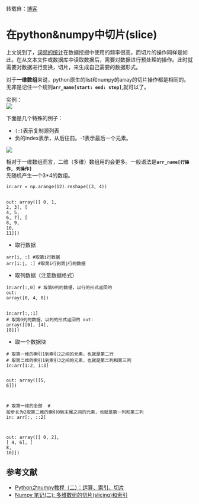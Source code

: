 ﻿转载自：[博客](https://www.cnblogs.com/Sinte-Beuve/p/6573246.html)
<div class="entry">
        <div id="cnblogs_post_body" class="blogpost-body cnblogs-markdown"><h1 id="在pythonnumpy中切片slice"> 在python&amp;numpy中切片(slice)</h1>
<p>上文说到了，<a href="http://www.cnblogs.com/Sinte-Beuve/p/6571717.html">词频的统计</a>在数据挖掘中使用的频率很高，而切片的操作同样是如此。在从文本文件或数据库中读取数据后，需要对数据进行预处理的操作。此时就需要对数据进行变换，切片，来生成自己需要的数据形式。</p>
<p>对于<strong>一维数组</strong>来说，python原生的list和numpy的array的切片操作都是相同的。无非是记住一个规则<strong><code>arr_name[start: end: step]</code></strong>,就可以了。</p>
<p>实例：<br />
<img src="https://images2015.cnblogs.com/blog/697102/201703/697102-20170318125958963-1322221608.png" /></p>
<p>下面是几个特殊的例子：</p>
<ul>
<li><code>[:]</code>表示复制源列表</li>
<li>负的index表示，从后往前。-1表示最后一个元素。</li>
</ul>
<p><img src="https://images2015.cnblogs.com/blog/697102/201703/697102-20170318130004370-1434598739.png" /></p>
<p>相对于一维数组而言，二维（多维）数组用的会更多。一般语法是<strong><code>arr_name[行操作, 列操作]</code></strong><br />
先随机产生一个3*4的数组。</p>
<div class="sourceCode"><pre class="sourceCode python"><code class="sourceCode python"><span class="op">in</span>:arr <span class="op">=</span> np.arange(<span class="dv">12</span>).reshape((<span class="dv">3</span>, <span class="dv">4</span>)) 

out:
array([[ <span class="dv">0</span>,  <span class="dv">1</span>,  <span class="dv">2</span>,  <span class="dv">3</span>],
       [ <span class="dv">4</span>,  <span class="dv">5</span>,  <span class="dv">6</span>,  <span class="dv">7</span>],
       [ <span class="dv">8</span>,  <span class="dv">9</span>, <span class="dv">10</span>, <span class="dv">11</span>]])</code></pre></div>
<ul>
<li>取行数据</li>
</ul>
<div class="sourceCode"><pre class="sourceCode python"><code class="sourceCode python">arr[i, :] <span class="co">#取第i行数据</span>
arr[i:j, :] <span class="co">#取第i行到第j行的数据</span></code></pre></div>
<ul>
<li>取列数据（注意数据格式）</li>
</ul>
<div class="sourceCode"><pre class="sourceCode python"><code class="sourceCode python"><span class="op">in</span>:arr[:,<span class="dv">0</span>] <span class="co"># 取第0列的数据，以行的形式返回的</span>
out:
array([<span class="dv">0</span>, <span class="dv">4</span>, <span class="dv">8</span>])

<span class="op">in</span>:arr[:,:<span class="dv">1</span>] <span class="co"># 取第0列的数据，以列的形式返回的</span>
out:
array([[<span class="dv">0</span>],
       [<span class="dv">4</span>],
       [<span class="dv">8</span>]])</code></pre></div>
<ul>
<li>取一个数据块</li>
</ul>
<div class="sourceCode"><pre class="sourceCode python"><code class="sourceCode python"><span class="co"># 取第一维的索引1到索引2之间的元素，也就是第二行 </span>
<span class="co"># 取第二维的索引1到索引3之间的元素，也就是第二列和第三列</span>
<span class="op">in</span>:arr[<span class="dv">1</span>:<span class="dv">2</span>, <span class="dv">1</span>:<span class="dv">3</span>] 

out: 
array([[<span class="dv">5</span>, <span class="dv">6</span>]])


 <span class="co"># 取第一维的全部 </span>
 <span class="co"># 按步长为2取第二维的索引0到末尾之间的元素，也就是第一列和第三列</span>
<span class="op">in</span>: arr[:, ::<span class="dv">2</span>]

out: 
array([[ <span class="dv">0</span>,  <span class="dv">2</span>],
       [ <span class="dv">4</span>,  <span class="dv">6</span>],
       [ <span class="dv">8</span>, <span class="dv">10</span>]])</code></pre></div>
<h2 id="参考文献">参考文献</h2>
<ul>
<li><a href="http://blog.csdn.net/liangzuojiayi/article/details/51534164" title="Python之numpy教程（二）：运算、索引、切片">Python之numpy教程（二）：运算、索引、切片</a></li>
<li><a href="http://www.codesec.net/view/457114.html" title="Numpy 笔记(二): 多维数组的切片(slicing)和索引">Numpy 笔记(二): 多维数组的切片(slicing)和索引</a></li>
</ul>
</div><div id="MySignature"></div>
        <div class="clear"></div>
        <div id="blog_post_info_block">
        <div id="blog_post_info">
        </div>
        <div class="clear"></div>
        <div id="post_next_prev"></div>
    </div>
</div>
</div>
